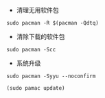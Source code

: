 + 清理无用软件包

```
sudo pacman -R $(pacman -Qdtq)
```

+ 清除下载的软件包

```
sudo pacman -Scc
```

+ 系统升级

```
sudo pacman -Syyu --noconfirm

(sudo pamac update)
```
